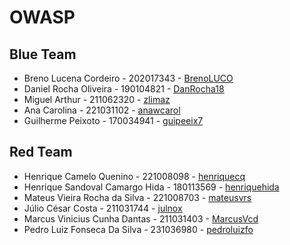 # OWASP

## Blue Team

- Breno Lucena Cordeiro - 202017343 - [BrenoLUCO](https://github.com/BrenoLUCO)
- Daniel Rocha Oliveira - 190104821 - [DanRocha18](https://github.com/DanRocha18)
- Miguel Arthur - 211062320 - [zlimaz](https://github.com/zlimaz)
- Ana Carolina - 221031102 - [anawcarol](https://github.com/anawcarol)
- Guilherme Peixoto - 170034941 - [guipeeix7](https://github.com/guipeeix7)

## Red Team

- Henrique Camelo Quenino - 221008098 - [henriquecq](https://github.com/henriquecq)
- Henrique Sandoval Camargo Hida - 180113569 - [henriquehida](https://github.com/henriquehida)
- Mateus Vieira Rocha da Silva - 221008703 - [mateusvrs](https://github.com/mateusvrs)
- Júlio César Costa - 211031744 - [julnox](https://github.com/julnox)
- Marcus Vinicius Cunha Dantas - 211031403 - [MarcusVcd](https://github.com/MarcusVcd)
- Pedro Luiz Fonseca Da Silva - 231036980 - [pedroluizfo](https://github.com/pedroluizfo)

